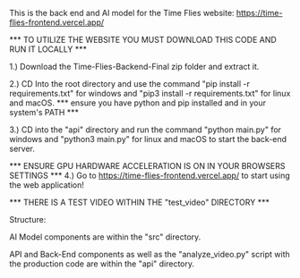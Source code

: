 This is the back end and AI model for the Time Flies website: https://time-flies-frontend.vercel.app/

*** TO UTILIZE THE WEBSITE YOU MUST DOWNLOAD THIS CODE AND RUN IT LOCALLY ***

1.) Download the Time-Flies-Backend-Final zip folder and extract it.

2.) CD Into the root directory and use the command "pip install -r requirements.txt" for windows and "pip3 install -r requirements.txt" for linux and macOS.
*** ensure you have python and pip installed and in your system's PATH ***

3.) CD into the "api" directory and run the command "python main.py" for windows and "python3 main.py" for linux and macOS to start the back-end server.

*** ENSURE GPU HARDWARE ACCELERATION IS ON IN YOUR BROWSERS SETTINGS ***
4.) Go to https://time-flies-frontend.vercel.app/ to start using the web application! 

*** THERE IS A TEST VIDEO WITHIN THE "test_video" DIRECTORY ***

Structure:

AI Model components are within the "src" directory.

API and Back-End components as well as the "analyze_video.py" script with the production code are within the "api" directory.